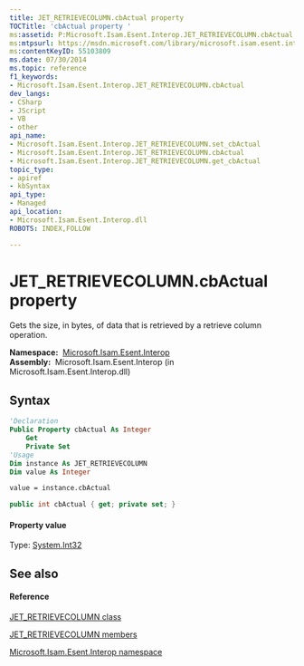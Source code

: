 ```yaml
---
title: JET_RETRIEVECOLUMN.cbActual property 
TOCTitle: 'cbActual property '
ms:assetid: P:Microsoft.Isam.Esent.Interop.JET_RETRIEVECOLUMN.cbActual
ms:mtpsurl: https://msdn.microsoft.com/library/microsoft.isam.esent.interop.jet_retrievecolumn.cbactual(v=EXCHG.10)
ms:contentKeyID: 55103809
ms.date: 07/30/2014
ms.topic: reference
f1_keywords:
- Microsoft.Isam.Esent.Interop.JET_RETRIEVECOLUMN.cbActual
dev_langs:
- CSharp
- JScript
- VB
- other
api_name: 
- Microsoft.Isam.Esent.Interop.JET_RETRIEVECOLUMN.set_cbActual
- Microsoft.Isam.Esent.Interop.JET_RETRIEVECOLUMN.cbActual
- Microsoft.Isam.Esent.Interop.JET_RETRIEVECOLUMN.get_cbActual
topic_type: 
- apiref
- kbSyntax
api_type: 
- Managed
api_location: 
- Microsoft.Isam.Esent.Interop.dll
ROBOTS: INDEX,FOLLOW

---
```


# JET_RETRIEVECOLUMN.cbActual property

Gets the size, in bytes, of data that is retrieved by a retrieve column operation.

**Namespace:**  [Microsoft.Isam.Esent.Interop](./microsoft.isam.esent.interop-namespace.md)  
**Assembly:**  Microsoft.Isam.Esent.Interop (in Microsoft.Isam.Esent.Interop.dll)

## Syntax

``` vb
'Declaration
Public Property cbActual As Integer
    Get
    Private Set
'Usage
Dim instance As JET_RETRIEVECOLUMN
Dim value As Integer

value = instance.cbActual
```

``` csharp
public int cbActual { get; private set; }
```

#### Property value

Type: [System.Int32](/dotnet/api/system.int32)  

## See also

#### Reference

[JET_RETRIEVECOLUMN class](./jet-retrievecolumn-class.md)

[JET_RETRIEVECOLUMN members](./jet-retrievecolumn-members.md)

[Microsoft.Isam.Esent.Interop namespace](./microsoft.isam.esent.interop-namespace.md)